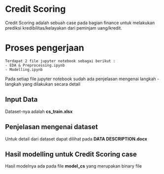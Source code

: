 # Credit Scoring
Credit Scoring adalah sebuah case pada bagian finance untuk melakukan prediksi kredibilitas/kelayakan dari peminjam uang/kredit.

# Proses pengerjaan
	Terdapat 2 file jupyter notebook sebagai berikut :
	- EDA & Preprocessing.ipynb
	- Modelling.ipynb
Pada setiap file jupyter notebook sudah ada penjelasan mengenai langkah - langkah yang dilakukan secara detail	

## Input Data
Dataset-nya adalah **cs_train.xlsx**
## Penjelasan mengenai dataset
Untuk detail dari dataset dapat dilihat pada **DATA DESCRIPTION.docx**
## Hasil modelling untuk Credit Scoring case
Hasil modelnya ada pada file **model_cs** yang merupakan binary file
